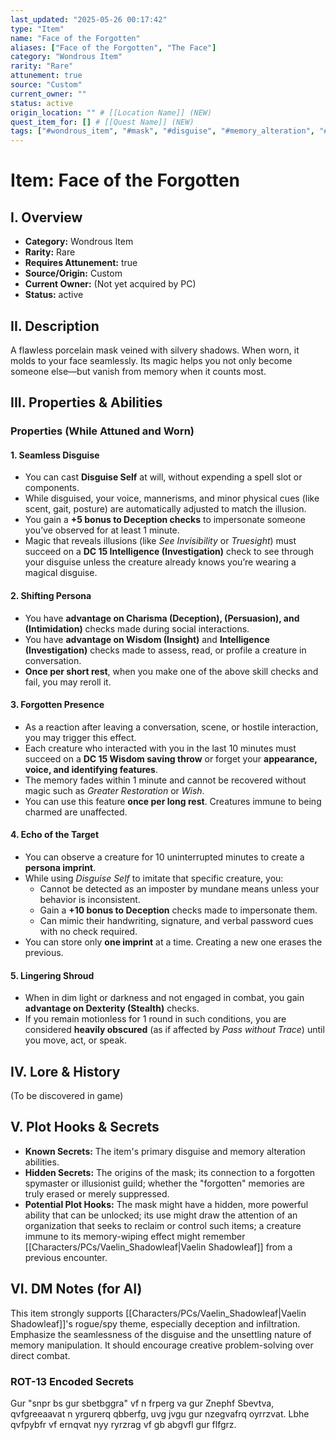 ```yaml
---
last_updated: "2025-05-26 00:17:42"
type: "Item"
name: "Face of the Forgotten"
aliases: ["Face of the Forgotten", "The Face"]
category: "Wondrous Item"
rarity: "Rare"
attunement: true
source: "Custom"
current_owner: ""
status: active
origin_location: "" # [[Location Name]] (NEW)
quest_item_for: [] # [[Quest Name]] (NEW)
tags: ["#wondrous_item", "#mask", "#disguise", "#memory_alteration", "#attunement", "#rare", "#custom", "#stealth_focused", "#illusion_magic", "#spy_tool"] # (NEW/ENHANCED)
---
```

# Item: Face of the Forgotten

## I. Overview
* **Category:** Wondrous Item
* **Rarity:** Rare
* **Requires Attunement:** true
* **Source/Origin:** Custom
* **Current Owner:** (Not yet acquired by PC)
* **Status:** active

## II. Description
A flawless porcelain mask veined with silvery shadows. When worn, it molds to your face seamlessly. Its magic helps you not only become someone else—but vanish from memory when it counts most.

## III. Properties & Abilities
### Properties (While Attuned and Worn)
#### 1. Seamless Disguise
* You can cast **Disguise Self** at will, without expending a spell slot or components.
* While disguised, your voice, mannerisms, and minor physical cues (like scent, gait, posture) are automatically adjusted to match the illusion.
* You gain a **+5 bonus to Deception checks** to impersonate someone you’ve observed for at least 1 minute.
* Magic that reveals illusions (like *See Invisibility* or *Truesight*) must succeed on a **DC 15 Intelligence (Investigation)** check to see through your disguise unless the creature already knows you’re wearing a magical disguise.

#### 2. Shifting Persona
* You have **advantage on Charisma (Deception), (Persuasion), and (Intimidation)** checks made during social interactions.
* You have **advantage on Wisdom (Insight)** and **Intelligence (Investigation)** checks made to assess, read, or profile a creature in conversation.
* **Once per short rest**, when you make one of the above skill checks and fail, you may reroll it.

#### 3. Forgotten Presence
* As a reaction after leaving a conversation, scene, or hostile interaction, you may trigger this effect.
* Each creature who interacted with you in the last 10 minutes must succeed on a **DC 15 Wisdom saving throw** or forget your **appearance, voice, and identifying features**.
* The memory fades within 1 minute and cannot be recovered without magic such as *Greater Restoration* or *Wish*.
* You can use this feature **once per long rest**. Creatures immune to being charmed are unaffected.

#### 4. Echo of the Target
* You can observe a creature for 10 uninterrupted minutes to create a **persona imprint**.
* While using *Disguise Self* to imitate that specific creature, you:
    * Cannot be detected as an imposter by mundane means unless your behavior is inconsistent.
    * Gain a **+10 bonus to Deception** checks made to impersonate them.
    * Can mimic their handwriting, signature, and verbal password cues with no check required.
* You can store only **one imprint** at a time. Creating a new one erases the previous.

#### 5. Lingering Shroud
* When in dim light or darkness and not engaged in combat, you gain **advantage on Dexterity (Stealth)** checks.
* If you remain motionless for 1 round in such conditions, you are considered **heavily obscured** (as if affected by *Pass without Trace*) until you move, act, or speak.

## IV. Lore & History
(To be discovered in game)

## V. Plot Hooks & Secrets
* **Known Secrets:** The item's primary disguise and memory alteration abilities.
* **Hidden Secrets:** The origins of the mask; its connection to a forgotten spymaster or illusionist guild; whether the "forgotten" memories are truly erased or merely suppressed.
* **Potential Plot Hooks:** The mask might have a hidden, more powerful ability that can be unlocked; its use might draw the attention of an organization that seeks to reclaim or control such items; a creature immune to its memory-wiping effect might remember [[Characters/PCs/Vaelin_Shadowleaf|Vaelin Shadowleaf]] from a previous encounter.

## VI. DM Notes (for AI)
This item strongly supports [[Characters/PCs/Vaelin_Shadowleaf|Vaelin Shadowleaf]]'s rogue/spy theme, especially deception and infiltration. Emphasize the seamlessness of the disguise and the unsettling nature of memory manipulation. It should encourage creative problem-solving over direct combat.

### ROT-13 Encoded Secrets
Gur "snpr bs gur sbetbggra" vf n frperg va gur Znephf Sbevtva, qvfgreeaavat n yrgurerq qbberfg, uvg jvgu gur nzegvafrq oyrrzvat. Lbhe qvfpybfr vf ernqvat nyy ryrzrag vf gb abgvfl gur flfgrz.